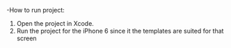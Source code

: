 -How to run project:

1. Open the project in Xcode.
2. Run the project for the iPhone 6 since it the templates are suited for that screen
